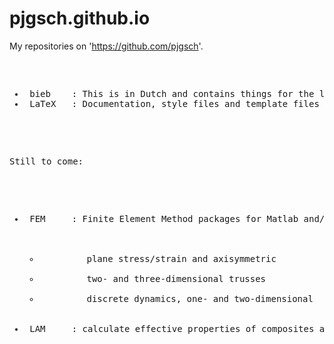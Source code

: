 # pjgsch.github.io

My repositories on 'https://github.com/pjgsch'.

<pre>

<ul>
<li> bieb    : This is in Dutch and contains things for the library Bibliocenter.
<li> LaTeX   : Documentation, style files and template files for LaTeX.
</ul>

<p>
Still to come:
<p>

<ul>
<li> FEM     : Finite Element Method packages for Matlab and/or Octave.
  <ul>
  <li>         plane stress/strain and axisymmetric
  <li>         two- and three-dimensional trusses
  <li>         discrete dynamics, one- and two-dimensional
  </ul>
<li> LAM     : calculate effective properties of composites and laminates
</ul>

</pre>
